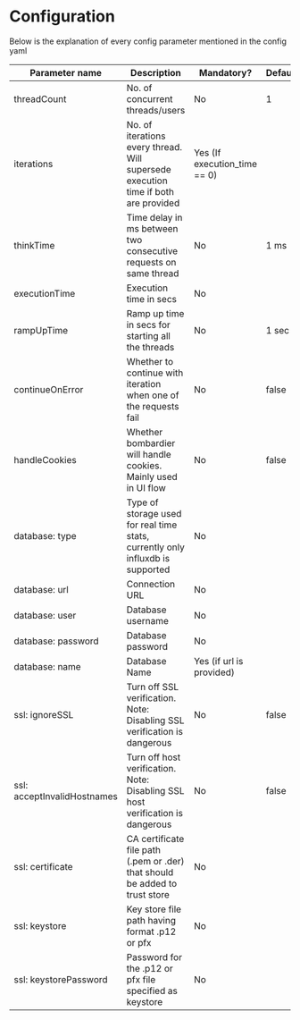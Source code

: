 # Configuration

Below is the explanation of every config parameter mentioned in the config yaml  
  
|Parameter name                |Description                                                                             |Mandatory?                         |Default    |
|------------------------------|----------------------------------------------------------------------------------------|-----------------------------------|-----------|
|threadCount                   |No. of concurrent threads/users                                                         |No                                 |1          |
|iterations                    |No. of iterations every thread. Will supersede execution time if both are provided      |Yes (If execution_time == 0)       |           | 
|thinkTime                     |Time delay in ms between two consecutive requests on same thread                        |No                                 |1 ms       |
|executionTime                 |Execution time in secs                                                                  |No                                 |           |
|rampUpTime                    |Ramp up time in secs for starting all the threads                                       |No                                 |1 sec      |
|continueOnError               |Whether to continue with iteration when one of the requests fail                        |No                                 |false      |
|handleCookies                 |Whether bombardier will handle cookies. Mainly used in UI flow                          |No                                 |false      |
|database: type                |Type of storage used for real time stats, currently only influxdb is supported          |No                                 |           |
|database: url                 |Connection URL                                                                          |No                                 |           |
|database: user                |Database username                                                                       |No                                 |           |
|database: password            |Database password                                                                       |No                                 |           |
|database: name                |Database Name                                                                           |Yes (if url is provided)           |           |
|ssl: ignoreSSL                |Turn off SSL verification. Note: Disabling SSL verification is dangerous                |No                                 |false      |
|ssl: acceptInvalidHostnames   |Turn off host verification. Note: Disabling SSL host verification is dangerous          |No                                 |false      |
|ssl: certificate              |CA certificate file path (.pem or .der) that should be added to trust store             |No                                 |           |
|ssl: keystore                 |Key store file path having format .p12 or pfx                                           |No                                 |           |
|ssl: keystorePassword         |Password for the .p12 or pfx file specified as keystore                                 |No                                 |           |
